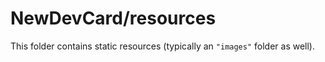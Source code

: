 # NewDevCard/resources

This folder contains static resources (typically an `"images"` folder as well).
